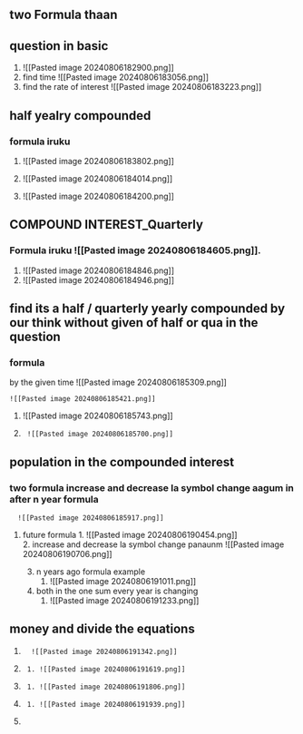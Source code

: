 ## two  Formula thaan

## question in basic
1. ![[Pasted image 20240806182900.png]]
2.  find time   ![[Pasted image 20240806183056.png]]
3. find the rate of interest    ![[Pasted image 20240806183223.png]]




## half yealry compounded
 ### formula iruku
 1. ![[Pasted image 20240806183802.png]]

2.  ![[Pasted image 20240806184014.png]]
3. ![[Pasted image 20240806184200.png]]

## COMPOUND INTEREST_Quarterly
 ### Formula iruku   ![[Pasted image 20240806184605.png]].


1. ![[Pasted image 20240806184846.png]]
2. ![[Pasted image 20240806184946.png]]

## find its a half / quarterly yearly compounded by our think without given of half or qua in the question
### formula
by the given time 
	![[Pasted image 20240806185309.png]]


    ![[Pasted image 20240806185421.png]]


1.   ![[Pasted image 20240806185743.png]]



2.      ![[Pasted image 20240806185700.png]]


## population in the compounded interest
 ### two formula      increase and decrease la symbol change aagum  in after n year formula 
      ![[Pasted image 20240806185917.png]]

 1. future formula 
		1. 
			 ![[Pasted image 20240806190454.png]]\
		2. increase and decrease la symbol change panaunm
			![[Pasted image 20240806190706.png]]
		
	3. n years ago formula example 
		1.  ![[Pasted image 20240806191011.png]]
	4.  both in the one sum every year is changing 
		1. ![[Pasted image 20240806191233.png]]
		
			

## money and divide the equations 
1. 
		 ![[Pasted image 20240806191342.png]]
2. 
		1. ![[Pasted image 20240806191619.png]]

3. 
		1. ![[Pasted image 20240806191806.png]]
4. 
		1. ![[Pasted image 20240806191939.png]]
5. 